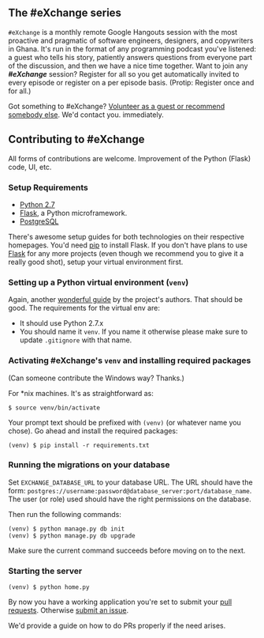 ## The #eXchange series

`#eXchange` is a monthly remote Google Hangouts session with the most
proactive and pragmatic of software engineers, designers, and copywriters in
Ghana. It's run in the format of any programming podcast you've listened: a
guest who tells his story, patiently answers questions from everyone part of
the discussion, and then we have a nice time together. Want to join any ***#eXchange*** session? Register for all so you get automatically invited to every episode or register on a per episode basis. (Protip: Register once and for
all.)

Got something to #eXchange? [Volunteer as a guest or recommend somebody else](http://exchange.devcongress.com/guests/new). We'd contact you.
immediately.

## Contributing to #eXchange

All forms of contributions are welcome. Improvement of the Python (Flask) code, UI, etc.

### Setup Requirements
- [Python 2.7][Python]
- [Flask][], a Python microframework.
- [PostgreSQL][]

There's awesome setup guides for both technologies on their respective homepages. You'd need [pip][] to install Flask. If you don't have plans to use [Flask][] for any more projects (even though we recommend you to give it a really good shot), setup your virtual environment first.

### Setting up a Python virtual environment (`venv`)
Again, another [wonderful guide](http://www.virtualenv.org/en/latest/) by the project's authors. That should be good. The requirements for the virtual env are:
- It should use Python 2.7.x
- You should name it `venv`. If you name it otherwise please make sure to update
  `.gitignore` with that name.


### Activating #eXchange's `venv` and installing required packages

(Can someone contribute the Windows way? Thanks.)

For \*nix machines. It's as straightforward as:

    $ source venv/bin/activate

Your prompt text should be prefixed with `(venv)` (or whatever name you chose). Go ahead and install the required packages:

    (venv) $ pip install -r requirements.txt


### Running the migrations on your database

Set `EXCHANGE_DATABASE_URL` to your database URL. The URL should have the form:
`postgres://username:password@database_server:port/database_name`. The user (or role)
used should have the right permissions on the database.

Then run the following commands:

    (venv) $ python manage.py db init
    (venv) $ python manage.py db upgrade

Make sure the current command succeeds before moving on to the next.

### Starting the server

    (venv) $ python home.py



By now you have a working application you're set to submit your [pull requests][PR]. Otherwise [submit an issue][GI].

We'd provide a guide on how to do PRs properly if the need arises.




[Flask]: http://flask.pocoo.org
[PostgreSQL]: https://www.postgresql.org
[pip]: https://pypi.python.org/pypi/pip
[Python]: https://www.python.org/download/releases/2.7
[GI]: https://github.com/devcongress/exchange/issues
[PR]: https://github.com/devcongress/eXchange/pulls
